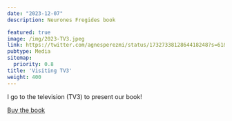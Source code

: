 ```yaml
---
date: "2023-12-07"
description: Neurones Fregides book

featured: true
image: /img/2023-TV3.jpeg
link: https://twitter.com/agnesperezmi/status/1732733812864418248?s=61&t=52DFJ_3aglM2UxWB7zSoew
pubtype: Media
sitemap:
  priority: 0.8
title: 'Visiting TV3'
weight: 400
---
```


I go to the television (TV3) to present our book!

[Buy the book](https://www.penguinllibres.com/950811--neurones-fregides)

